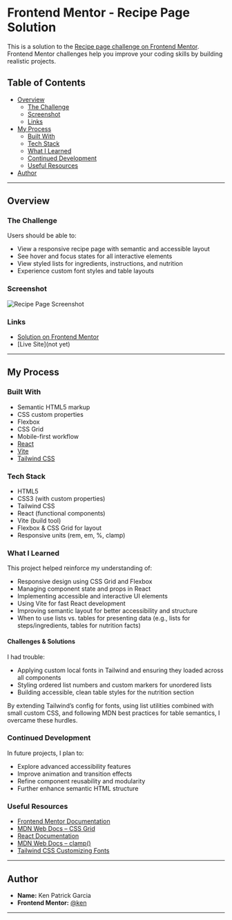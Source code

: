 # Frontend Mentor - Recipe Page Solution

This is a solution to the [Recipe page challenge on Frontend Mentor](https://www.frontendmentor.io/challenges/recipe-page-PLPlHglBnh). Frontend Mentor challenges help you improve your coding skills by building realistic projects.

## Table of Contents

- [Overview](#overview)
  - [The Challenge](#the-challenge)
  - [Screenshot](#screenshot)
  - [Links](#links)
- [My Process](#my-process)
  - [Built With](#built-with)
  - [Tech Stack](#tech-stack)
  - [What I Learned](#what-i-learned)
  - [Continued Development](#continued-development)
  - [Useful Resources](#useful-resources)
- [Author](#author)

---

## Overview

### The Challenge

Users should be able to:

- View a responsive recipe page with semantic and accessible layout
- See hover and focus states for all interactive elements
- View styled lists for ingredients, instructions, and nutrition
- Experience custom font styles and table layouts

### Screenshot

![Recipe Page Screenshot](./screenshot.jpg)

### Links

- [Solution on Frontend Mentor](https://www.frontendmentor.io/solutions/recipe-page-PLPlHglBnh)
- [Live Site](not yet)

---

## My Process

### Built With

- Semantic HTML5 markup
- CSS custom properties
- Flexbox
- CSS Grid
- Mobile-first workflow
- [React](https://reactjs.org/)
- [Vite](https://vitejs.dev/)
- [Tailwind CSS](https://tailwindcss.com/)

### Tech Stack

- HTML5
- CSS3 (with custom properties)
- Tailwind CSS
- React (functional components)
- Vite (build tool)
- Flexbox & CSS Grid for layout
- Responsive units (rem, em, %, clamp)

### What I Learned

This project helped reinforce my understanding of:

- Responsive design using CSS Grid and Flexbox
- Managing component state and props in React
- Implementing accessible and interactive UI elements
- Using Vite for fast React development
- Improving semantic layout for better accessibility and structure
- When to use lists vs. tables for presenting data (e.g., lists for steps/ingredients, tables for nutrition facts)

#### Challenges & Solutions

I had trouble:

- Applying custom local fonts in Tailwind and ensuring they loaded across all components
- Styling ordered list numbers and custom markers for unordered lists
- Building accessible, clean table styles for the nutrition section

By extending Tailwind’s config for fonts, using list utilities combined with small custom CSS, and following MDN best practices for table semantics, I overcame these hurdles.

### Continued Development

In future projects, I plan to:

- Explore advanced accessibility features
- Improve animation and transition effects
- Refine component reusability and modularity
- Further enhance semantic HTML structure

### Useful Resources

- [Frontend Mentor Documentation](https://www.frontendmentor.io/resources)
- [MDN Web Docs – CSS Grid](https://developer.mozilla.org/en-US/docs/Web/CSS/CSS_Grid_Layout)
- [React Documentation](https://reactjs.org/docs/getting-started.html)
- [MDN Web Docs – clamp()](https://developer.mozilla.org/en-US/docs/Web/CSS/clamp)
- [Tailwind CSS Customizing Fonts](https://tailwindcss.com/docs/font-family)

---

## Author

- **Name:** Ken Patrick Garcia
- **Frontend Mentor:** [@ken](https://www.frontendmentor.io/profile/KpG782)

---
